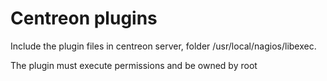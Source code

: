 # Centreon plugins 

Include the plugin files in centreon server, folder /usr/local/nagios/libexec.

The plugin must execute permissions and be owned by root
